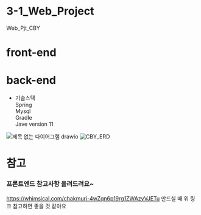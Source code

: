 # 3-1_Web_Project
Web_Pjt_CBY



# front-end


# back-end
- 기술스택  
  Spring  
  Mysql  
  Gradle  
  Jave version 11  

![제목 없는 다이어그램 drawio](https://github.com/JungWooHwang1/3-1_Web_Project/assets/153082512/9158bb62-f3e9-4881-9797-177bc5c214bd)
![CBY_ERD](https://github.com/devshylee/3-1_Web_Project/assets/69080831/2b40f114-3705-4c18-83da-9e9c55224746)

  



# 참고
### 프론트엔드 참고사항 올려드려요~
https://whimsical.com/chakmuri-4wZqn6p19rg1ZWAzyVJETu
만드실 때 위 링크 참고하면 좋을 것 같아요

